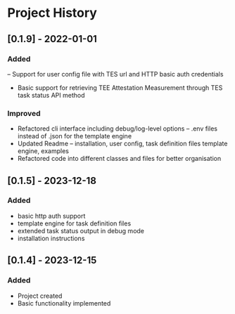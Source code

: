 # Project History

## [0.1.9] - 2022-01-01

### Added
– Support for user config file with TES url and HTTP basic auth credentials
- Basic support for retrieving TEE Attestation Measurement through TES task status API method

### Improved
- Refactored cli interface including debug/log-level options
– .env files instead of .json for the template engine
- Updated Readme – installation, user config, task definition files template engine, examples
- Refactored code into different classes and files for better organisation

## [0.1.5] - 2023-12-18

### Added
- basic http auth support
- template engine for task definition files
- extended task status output in debug mode
- installation instructions

## [0.1.4] - 2023-12-15

### Added
- Project created
- Basic functionality implemented